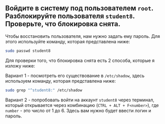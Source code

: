 ## Войдите в систему под пользователем `root`. Разблокируйте пользователя `student8`. Проверьте, что блокировка снята. 

Чтобы восстановить пользователя, нам нужно задать ему пароль. Для этого используйте команду, которая представлена ниже: 

```bash
sudo passwd student8
```

Для проверки того, что блокировка снята есть 2 способа, которые я изложу ниже: 

Вариант 1 - посмотреть его существование в `/etc/shadow`, здесь используем команду, которая представлена ниже: 

```bash
sudo grep "^student8:" /etc/shadow
```

Вариант 2 - попробовать войти на аккаунт `student8` через терминал, который открывается через комбинацию (`CTRL + ALT + F<number>`), где `number` - это число от 1 до 6. Здесь вам нужно будет ввести логин и пароль.
